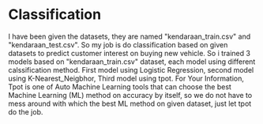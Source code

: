 # Classification

  I have been given the datasets, they are named "kendaraan_train.csv" and "kendaraan_test.csv". So my job is do classification based on given datasets to predict customer interest on buying new vehicle. So i trained 3 models based on "kendaraan_train.csv" dataset, each model using different calssification method. First model using Logistic Regression, second model using K-Nearest_Neigbhor, Third model using tpot. For Your Information, Tpot is one of Auto Machine Learning tools that can choose the best Machine Learning (ML) method on accuracy by itself, so we do not have to mess around with which the best ML method on given dataset, just let tpot do the job.

